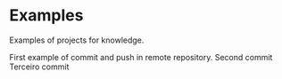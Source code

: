 # Examples
Examples of projects for knowledge.

First example of commit and push in remote repository.
Second commit
Terceiro commit